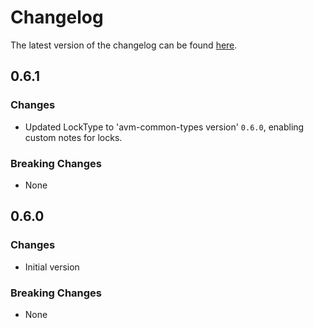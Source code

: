 # Changelog

The latest version of the changelog can be found [here](https://github.com/Azure/bicep-registry-modules/blob/main/avm/res/network/express-route-circuit/CHANGELOG.md).

## 0.6.1

### Changes

- Updated LockType to 'avm-common-types version' `0.6.0`, enabling custom notes for locks.

### Breaking Changes

- None

## 0.6.0

### Changes

- Initial version

### Breaking Changes

- None
